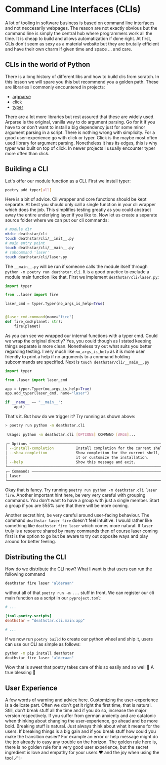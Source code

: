 
# Command Line Interfaces (CLIs)

A lot of tooling in software business is based on command line interfaces
and not neccesarily webpages.
The reason are not exactly obvious but the command line is simply the central
hub where programmers work all the time.
It is cheap to build and allows automatization if done right.
At first, CLIs don't seem as sexy as a material website but they are brutally
efficient and have their own charm if given time and space ... and care.

## CLIs in the world of Python

There is a long history of different libs and how to build clis from scratch.
In this lesson we will spare you this but recommend you a golden path.
These are libraries I commonly encountered in projects:

- [argparse]
- [click]
- [typer]

There are a lot more libraries but rest assured that these are widely used.
Arparse is the original, vanilla way to do argument parsing.
Go for it if you have to or don't want to install a big dependency just for
some minor argument parsing in a script.
There is nothing wrong with simplicity.
For a good user-experience go with click or typer.
Click is the maybe most often used library for argument parsing.
Nonetheless it has its edges, this is why typer was built on top of click.
In newer projects I usually encounter typer more often than click.

[argparse]: https://docs.python.org/3/library/argparse.html
[click]: https://click.palletsprojects.com/en/8.1.x/
[typer]: https://typer.tiangolo.com/

## Building a CLI

Let's offer our module function as a CLI.
First we install typer:

```bash
poetry add typer[all]
```

Here is a bit of advice.
Cli wrapper and core functions should be kept separate.
At best you should only call a single function in your cli wrapper
which does the job.
This simplifies testing greatly as you could abstract away the entire
underlying layer if you like to.
Now let us create a separate source folder where we can put our cli commands:

```bash
# module dir
mkdir deathstar/cli
touch deathstar/cli/__init__.py
# main entry point
touch deathstar/cli/__main__.py
# subcommand 'laser'
touch deathstar/cli/laser.py
```

The `__main__.py` will be run if someone calls the module itself through
`python -m poetry run deathstar.cli`.
It is a good practice to exclude a module main function like that.
First we implement `deathstar/cli/laser.py`:

```python
import typer

from ..laser import fire

laser_cmd = typer.Typer(no_args_is_help=True)


@laser_cmd.command(name="fire")
def fire_cmd(planet: str):
    fire(planet)
```

As you can see we wrapped our internal functions with a typer cmd.
Could we wrap the original directly?
Yes, you could though as I stated keeping things separate is more clean.
Nonetheless try out what suits you better regarding testing.
I very much like `no_args_is_help` as it is more user friendly to print a help
if no arguments to a command holding subcommands are specified.
Next is `touch deathstar/cli/__main__.py`

```python
import typer

from .laser import laser_cmd

app = typer.Typer(no_args_is_help=True)
app.add_typer(laser_cmd, name="laser")

if __name__ == "__main__":
    app()
```

That's it.
But how do we trigger it?
Try running as shown above:

```bash
> poetry run python -m deathstar.cli
                                                                              
 Usage: python -m deathstar.cli [OPTIONS] COMMAND [ARGS]...                     
                                                                                
╭─ Options ────────────────────────────────────────────────────────────────────╮
│ --install-completion          Install completion for the current shell.      │
│ --show-completion             Show completion for the current shell, to copy │
│                               it or customize the installation.              │
│ --help                        Show this message and exit.                    │
╰──────────────────────────────────────────────────────────────────────────────╯
╭─ Commands ───────────────────────────────────────────────────────────────────╮
│ laser                                                                        │
╰──────────────────────────────────────────────────────────────────────────────╯
```

Okay that is fancy.
Try running `poetry run python -m deathstar.cli laser fire`.
Another important hint here, be very very careful with grouping commands.
You don't want to have a group with just a single member.
Start a group if you are 555% sure that there will be more coming.

Another secret hint, be very careful around user-facing behaviour.
The command `deathstar laser fire` doesn't feel intuitive.
I would rather like something like `deathstar fire laser` which comes more
natural.
If `laser` truly is a resource shared by many commands then of course laser
coming first is the option to go but be aware to try out opposite ways and play
around for better feeling.

## Distributing the CLI

How do we distribute the CLI now?
What I want is that users can run the following command

```bash
deathstar fire laser "alderaan"
```

without all of that `poetry run -m ...` stuff in front.
We can register our cli main function as a script in our `pyproject.toml`:

```toml
# ...

[tool.poetry.scripts]
deathstar = "deathstar.cli.main:app"

# ...
```

If we now run `poetry build` to create our python wheel and ship it, users can
use our CLI as simple as follows:

```bash
python -m pip install deathstar
deathstar fire laser "alderaan"
```

Wow that is sweet that poetry takes care of this so easily and so well 🧁
A true blessing 👼

## User Experience

A few words of warning and advice here.
Customizing the user-experience is a delicate part.
Often we don't get it right the first time, that is natural.
Still, don't break stuff all the time and if you do so, increase the major
version respectively.
If you suffer from german anxienty and are catatonic when thinking about
changing the user-experience, go ahead and be more bold.
Breaking stuff is natural.
Just always think about what it means for the users.
If breaking things is a big gain and if you break stuff how could you make the
transition easier?
For example an error or help message might do the job already to easy any
trouble on the horizon.
The golden rule here is, there is no golden rule for a very good user
experience, but the secret ingredient is love and empathy for your users ❤️ and
the joy when using the tool 🪄✨
